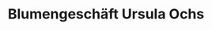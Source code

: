---
title: "Blumengeschäft Ursula Ochs"
url: /neuhausen/blumengeschaeft-ursula-ochs/
shop: Blumen
---